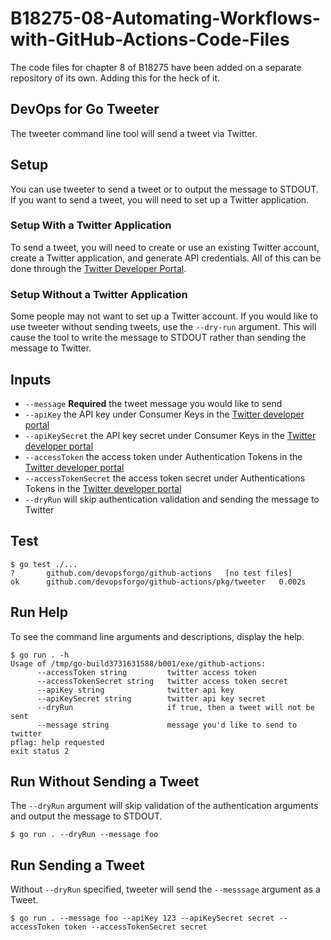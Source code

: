 # B18275-08-Automating-Workflows-with-GitHub-Actions-Code-Files
The code files for chapter 8 of B18275 have been added on a separate repository of its own. 
Adding this for the heck of it.

## DevOps for Go Tweeter
The tweeter command line tool will send a tweet via Twitter.

## Setup
You can use tweeter to send a tweet or to output the message to STDOUT. If you want to send a tweet, you will need to set up a Twitter application.

### Setup With a Twitter Application
To send a tweet, you will need to create or use an existing Twitter account, create a Twitter application, and generate API credentials. All of this can be done through the
[Twitter Developer Portal](https://developer.twitter.com/en/portal/projects-and-apps).

### Setup Without a Twitter Application
Some people may not want to set up a Twitter account. If you would like to use tweeter without sending tweets, use the `--dry-run` argument. This will cause the tool to write the message to STDOUT rather than sending the message to Twitter.

## Inputs

- `--message` **Required** the tweet message you would like to send
- `--apiKey` the API key under Consumer Keys in the [Twitter developer portal](https://developer.twitter.com/en/portal/projects-and-apps)
- `--apiKeySecret` the API key secret under Consumer Keys in the [Twitter developer portal](https://developer.twitter.com/en/portal/projects-and-apps)
- `--accessToken` the access token under Authentication Tokens in the [Twitter developer portal](https://developer.twitter.com/en/portal/projects-and-apps)
- `--accessTokenSecret` the access token secret under Authentications Tokens in the [Twitter developer portal](https://developer.twitter.com/en/portal/projects-and-apps)
- `--dryRun` will skip authentication validation and sending the message to Twitter

## Test
```
$ go test ./...
?   	github.com/devopsforgo/github-actions	[no test files]
ok  	github.com/devopsforgo/github-actions/pkg/tweeter	0.002s
```

## Run Help
To see the command line arguments and descriptions, display the help.
```
$ go run . -h
Usage of /tmp/go-build3731631588/b001/exe/github-actions:
      --accessToken string         twitter access token
      --accessTokenSecret string   twitter access token secret
      --apiKey string              twitter api key
      --apiKeySecret string        twitter api key secret
      --dryRun                     if true, then a tweet will not be sent
      --message string             message you'd like to send to twitter
pflag: help requested
exit status 2
```

## Run Without Sending a Tweet
The `--dryRun` argument will skip validation of the authentication arguments and output the message to STDOUT.
```
$ go run . --dryRun --message foo
```

## Run Sending a Tweet
Without `--dryRun` specified, tweeter will send the `--messsage` argument as a Tweet.
```
$ go run . --message foo --apiKey 123 --apiKeySecret secret --accessToken token --accessTokenSecret secret
```
